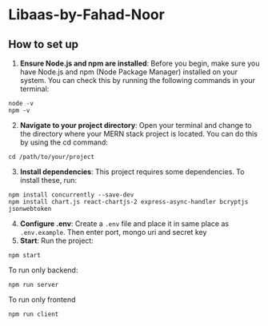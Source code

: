 # Libaas-by-Fahad-Noor
## How to set up
1. **Ensure Node.js and npm are installed**: Before you begin, make sure you have Node.js and npm (Node Package Manager) installed on your system. You can check this by running the following commands in your terminal:
```
node -v
npm -v
```
2. **Navigate to your project directory**: Open your terminal and change to the directory where your MERN stack project is located. You can do this by using the cd command:
```
cd /path/to/your/project
```
3. **Install dependencies**: This project requires some dependencies. To install these, run:
```
npm install concurrently --save-dev
npm install chart.js react-chartjs-2 express-async-handler bcryptjs jsonwebtoken
```
4. **Configure .env**: Create a `.env` file and place it in same place as `.env.example`. Then enter port, mongo uri and secret key 
5. **Start**: Run the project:
```
npm start
```
To run only backend:
```
npm run server
```
To run only frontend
```
npm run client
```
